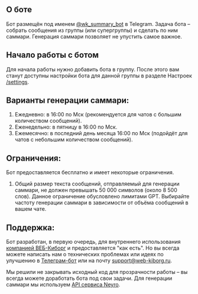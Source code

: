 ## О боте

Бот размещён под именем [@wk_summary_bot](https://t.me/wk_summary_bot?start) в Telegram. Задача бота – собрать сообщения
из группы (или супергруппы) и сделать по ним саммари. Генерация саммари позволяет не упустить самое важное.

## Начало работы с ботом

Для начала работы нужно добавить бота в группу. После этого вам станут доступны настройки бота для данной группы в
разделе Настроек [/settings](https://t.me/wk_summary_bot?settings).

## Варианты генерации саммари:

1. Ежедневно: в 16:00 по Мск (рекомендуется для чатов с большим количеством сообщений).
2. Еженедельно: в пятницу в 16:00 по Мск.
3. Ежемесячно: в последний день месяца 16:00 по Мск (подойдёт для чатов с небольшим количеством сообщений).

## Ограничения:

Бот предоставляется бесплатно и имеет некоторые ограничения.

1. Общий размер текста сообщений, отправляемый для генерации саммари, не должен превышать 50 000 символов (около 8 500
   слов). Данное ограничение обусловлено лимитами GPT. Выбирайте частоту генерации саммари в зависимости от объёма
   сообщений в вашем чате.

## Поддержка:

Бот разработан, в первую очередь, для внутреннего использования [компанией ВЕБ-Киборг](https://web-kiborg.ru) и
предоставляется "как есть". Но вы всегда можете написать нам о технических проблемах или идеях по улучшению
в [Телеграм-бот](https://t.me/web_kiborg_bot) или на почту [support@web-kiborg.ru](mailto:support@web-kiborg.ru).

Мы решили не закрывать исходный код для прозрачности работы – вы всегда можете доработать бота под свои задачи. Для
генерации саммари мы используем [API сервиса Neyro](https://neyro.adviz.pro).
